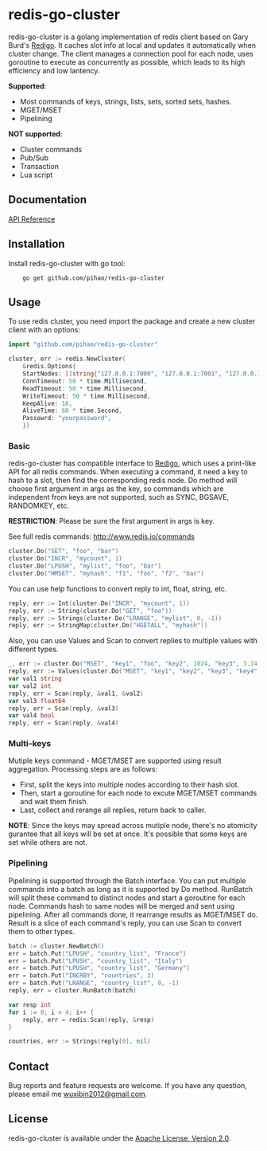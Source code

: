 # redis-go-cluster
redis-go-cluster is a golang implementation of redis client based on Gary Burd's
[Redigo](https://github.com/garyburd/redigo). It caches slot info at local and
updates it automatically when cluster change. The client manages a connection pool
for each node, uses goroutine to execute as concurrently as possible, which leads
to its high efficiency and low lantency.

**Supported**:
* Most commands of keys, strings, lists, sets, sorted sets, hashes.
* MGET/MSET
* Pipelining

**NOT supported**:
* Cluster commands
* Pub/Sub
* Transaction
* Lua script

## Documentation
[API Reference](https://godoc.org/github.com/pihao/redis-go-cluster)

## Installation
Install redis-go-cluster with go tool:
```
    go get github.com/pihao/redis-go-cluster
```

## Usage
To use redis cluster, you need import the package and create a new cluster client
with an options:
```go
import "github.com/pihao/redis-go-cluster"

cluster, err := redis.NewCluster(
    &redis.Options{
	StartNodes: []string{"127.0.0.1:7000", "127.0.0.1:7001", "127.0.0.1:7002"},
	ConnTimeout: 50 * time.Millisecond,
	ReadTimeout: 50 * time.Millisecond,
	WriteTimeout: 50 * time.Millisecond,
	KeepAlive: 16,
	AliveTime: 60 * time.Second,
	Passowrd: "yourpassword",
    })
```

### Basic
redis-go-cluster has compatible interface to [Redigo](https://github.com/garyburd/redigo),
which uses a print-like API for all redis commands. When executing a command, it need a key
to hash to a slot, then find the corresponding redis node. Do method will choose first
argument in args as the key, so commands which are independent from keys are not supported,
such as SYNC, BGSAVE, RANDOMKEY, etc.

**RESTRICTION**: Please be sure the first argument in args is key.

See full redis commands: http://www.redis.io/commands

```go
cluster.Do("SET", "foo", "bar")
cluster.Do("INCR", "mycount", 1)
cluster.Do("LPUSH", "mylist", "foo", "bar")
cluster.Do("HMSET", "myhash", "f1", "foo", "f2", "bar")
```
You can use help functions to convert reply to int, float, string, etc.
```go
reply, err := Int(cluster.Do("INCR", "mycount", 1))
reply, err := String(cluster.Do("GET", "foo"))
reply, err := Strings(cluster.Do("LRANGE", "mylist", 0, -1))
reply, err := StringMap(cluster.Do("HGETALL", "myhash"))
```
Also, you can use Values and Scan to convert replies to multiple values with different types.
```go
_, err := cluster.Do("MSET", "key1", "foo", "key2", 1024, "key3", 3.14, "key4", "false")
reply, err := Values(cluster.Do("MGET", "key1", "key2", "key3", "key4"))
var val1 string
var val2 int
reply, err = Scan(reply, &val1, &val2)
var val3 float64
reply, err = Scan(reply, &val3)
var val4 bool
reply, err = Scan(reply, &val4)

```

### Multi-keys
Mutiple keys command - MGET/MSET are supported using result aggregation.
Processing steps are as follows:
- First, split the keys into multiple nodes according to their hash slot.
- Then, start a goroutine for each node to excute MGET/MSET commands and wait them finish.
- Last, collect and rerange all replies, return back to caller.

**NOTE**: Since the keys may spread across mutiple node, there's no atomicity gurantee that
all keys will be set at once. It's possible that some keys are set while others are not.

### Pipelining
Pipelining is supported through the Batch interface. You can put multiple commands into a
batch as long as it is supported by Do method. RunBatch will split these command to distinct
nodes and start a goroutine for each node. Commands hash to same nodes will be merged and sent
using pipelining. After all commands done, it rearrange results as MGET/MSET do. Result is a
slice of each command's reply, you can use Scan to convert them to other types.
```go
batch := cluster.NewBatch()
err = batch.Put("LPUSH", "country_list", "France")
err = batch.Put("LPUSH", "country_list", "Italy")
err = batch.Put("LPUSH", "country_list", "Germany")
err = batch.Put("INCRBY", "countries", 3)
err = batch.Put("LRANGE", "country_list", 0, -1)
reply, err = cluster.RunBatch(batch)

var resp int
for i := 0; i < 4; i++ {
    reply, err = redis.Scan(reply, &resp)
}

countries, err := Strings(reply[0], nil)
```

## Contact
Bug reports and feature requests are welcome.
If you have any question, please email me wuxibin2012@gmail.com.

## License
redis-go-cluster is available under the [Apache License, Version 2.0](http://www.apache.org/licenses/LICENSE-2.0.html).

